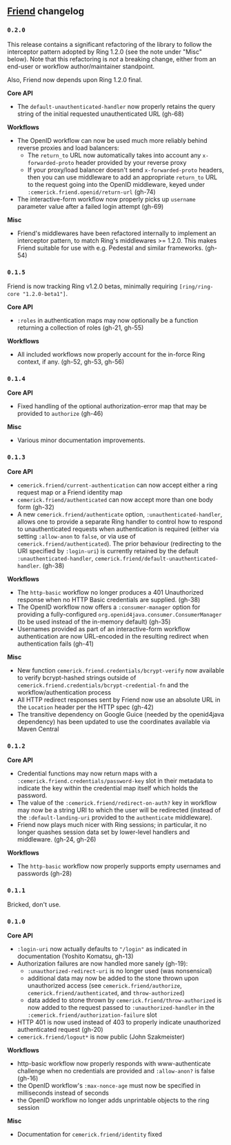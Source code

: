 ## [Friend](http://github.com/cemerick/friend) changelog

### `0.2.0`

This release contains a significant refactoring of the library to follow the
interceptor pattern adopted by Ring 1.2.0 (see the note under "Misc" below).
Note that this refactoring is _not_ a breaking change, either from an end-user
or workflow author/maintainer standpoint.  

Also, Friend now depends upon Ring 1.2.0 final.

**Core API**

* The `default-unauthenticated-handler` now properly retains the query string of
  the initial requested unauthenticated URL (gh-68)

**Workflows**

* The OpenID workflow can now be used much more reliably behind reverse proxies
  and load balancers:
  * The `return_to` URL now automatically takes into account any
    `x-forwarded-proto` header provided by your reverse proxy
  * If your proxy/load balancer doesn't send `x-forwarded-proto` headers, then
    you can use middleware to add an appropriate `return_to` URL to the request
    going into the OpenID middleware, keyed under
    `:cemerick.friend.openid/return-url` (gh-74)
* The interactive-form workflow now properly picks up `username` parameter value
  after a failed login attempt (gh-69)

**Misc**

* Friend's middlewares have been refactored internally to implement an
  interceptor pattern, to match Ring's middlewares >= 1.2.0.  This makes Friend
  suitable for use with e.g. Pedestal and similar frameworks. (gh-54)

### `0.1.5`

Friend is now tracking Ring v1.2.0 betas, minimally requiring
`[ring/ring-core "1.2.0-beta1"]`.

**Core API**

* `:roles` in authentication maps may now optionally be a function returning a
  collection of roles (gh-21, gh-55)

**Workflows**

* All included workflows now properly account for the in-force Ring context, if
  any. (gh-52, gh-53, gh-56)

### `0.1.4`

**Core API**

* Fixed handling of the optional authorization-error map that may be provided 
  to `authorize` (gh-46)

**Misc**

* Various minor documentation improvements.

### `0.1.3`

**Core API**

* `cemerick.friend/current-authentication` can now accept either a ring request
  map or a Friend identity map
* `cemerick.friend/authenticated` can now accept more than one body form
  (gh-32)
* A new `cemerick.friend/authenticate` option, `:unauthenticated-handler`,
  allows one to provide a separate Ring handler to control how to respond to
unauthenticated requests when authentication is required (either via setting
`:allow-anon` to `false`, or via use of `cemerick.friend/authenticated`). The
prior behaviour (redirecting to the URI specified by `:login-uri`) is currently
retained by the default `:unauthenticated-handler`,
`cemerick.friend/default-unauthenticated-handler`. (gh-38)

**Workflows**

* The `http-basic` workflow no longer produces a 401 Unauthorized response when
  no HTTP Basic credentials are supplied. (gh-38)
* The OpenID workflow now offers a `:consumer-manager` option for providing a
  fully-configured `org.openid4java.consumer.ConsumerManager` (to be used
instead of the in-memory default) (gh-35)
* Usernames provided as part of an interactive-form workflow authentication are
  now URL-encoded in the resulting redirect when authentication fails (gh-41)

**Misc**

* New function `cemerick.friend.credentials/bcrypt-verify` now available to
  verify bcrypt-hashed strings outside of
`cemerick.friend.credentials/bcrypt-credential-fn` and the
workflow/authentication process
* All HTTP redirect responses sent by Friend now use an absolute URL in the
  `Location` header per the HTTP spec (gh-42)
* The transitive dependency on Google Guice (needed by the openid4java
  dependency) has been updated to use the coordinates available via Maven
Central 

### `0.1.2`

**Core API**

* Credential functions may now return maps with a
  `:cemerick.friend.credentials/password-key` slot in their metadata to
indicate the key within the credential map itself which holds the password.
* The value of the `:cemerick.friend/redirect-on-auth?` key in workflow may now
  be a string URI to which the user will be redirected (instead of the
`:default-landing-uri` provided to the `authenticate` middleware).
* Friend now plays much nicer with Ring sessions; in particular, it no longer
  quashes session data set by lower-level handlers and middleware.  (gh-24,
gh-26)

**Workflows**

* The `http-basic` workflow now properly supports empty usernames and passwords
  (gh-28)

### `0.1.1`

Bricked, don't use.

### `0.1.0`

**Core API**

* `:login-uri` now actually defaults to `"/login"` as indicated in
  documentation (Yoshito Komatsu, gh-13)
* Authorization failures are now handled more sanely (gh-19):
  * `:unauthorized-redirect-uri` is no longer used (was nonsensical)
  * additional data may now be added to the stone thrown upon unauthorized
    access (see `cemerick.friend/authorize`, `cemerick.friend/authenticated`,
and `throw-authorized`)
  * data added to stone thrown by `cemerick.friend/throw-authorized` is now
    added to the request passed to `:unauthorized-handler` in the
`:cemerick.friend/authorization-failure` slot
* HTTP 401 is now used instead of 403 to properly indicate unauthorized
  authenticated request (gh-20)
* `cemerick.friend/logout*` is now public (John Szakmeister)

**Workflows**

* http-basic workflow now properly responds with www-authenticate challenge when
  no credentials are provided and `:allow-anon?` is false (gh-16)
* the OpenID workflow's `:max-nonce-age` must now be specified in milliseconds
  instead of seconds
* the OpenID workflow no longer adds unprintable objects to the ring session

**Misc**

* Documentation for `cemerick.friend/identity` fixed

